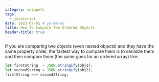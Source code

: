 ```yaml
---
category: snippets
tags:
  - javascript
date: 2023-07-01 # yy-mm-dd
title: How To Compare Two Ordered Objects
header-title: true
---
```


If you are comparing two objects (even nested objects) and they have the same property order, the fastest way to compare them is to serialize them and then compare them (the same goes for an ordered array) like:

```javascript
let firstString  = JSON.stringify(obj1);
let secondString = JSON.stringify(obj2);
firstString === secondString;
```